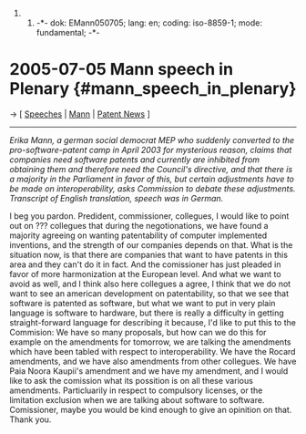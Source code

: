 1.  1.  -\*- dok: EMann050705; lang: en; coding: iso-8859-1; mode:
        fundamental; -\*-

# 2005-07-05 Mann speech in Plenary {#mann_speech_in_plenary}

-\> \[ [ Speeches](PlenTrans050705En "wikilink") \| [
Mann](ErikaMannEn "wikilink") \| [ Patent News](SwpatcninoEn "wikilink")
\]

------------------------------------------------------------------------

*Erika Mann, a german social democrat MEP who suddenly converted to the
pro-software-patent camp in April 2003 for mysterious reason, claims
that companies need software patents and currently are inhibited from
obtaining them and therefore need the Council\'s directive, and that
there is a majority in the Parliament in favor of this, but certain
adjustments have to be made on interoperability, asks Commission to
debate these adjustments. Transcript of English translation, speech was
in German.*

I beg you pardon. Predident, commissioner, collegues, I would like to
point out on ??? collegues that during the negotionations, we have found
a majority agreeing on wanting patentability of computer implemented
inventions, and the strength of our companies depends on that. What is
the situation now, is that there are companies that want to have patents
in this area and they can\'t do it in fact. And the comissioner has just
pleaded in favor of more harmonization at the European level. And what
we want to avoid as well, and I think also here collegues a agree, I
think that we do not want to see an american development on
patentability, so that we see that software is patented as software, but
what we want to put in very plain language is software to hardware, but
there is really a difficulty in getting straight-forward language for
describing it because, I\'d like to put this to the Commision: We have
so many proposals, but how can we do this for example on the amendments
for tomorrow, we are talking the amendments which have been tabled with
respect to interoperability. We have the Rocard amendments, and we have
also amendments from other collegues. We have Paia Noora Kaupii\'s
amendment and we have my amendment, and I would like to ask the
comission what its possition is on all these various amendments.
Particluarily in respect to compulsory licenses, or the limitation
exclusion when we are talking about software to software. Comissioner,
maybe you would be kind enough to give an opinition on that. Thank you.
